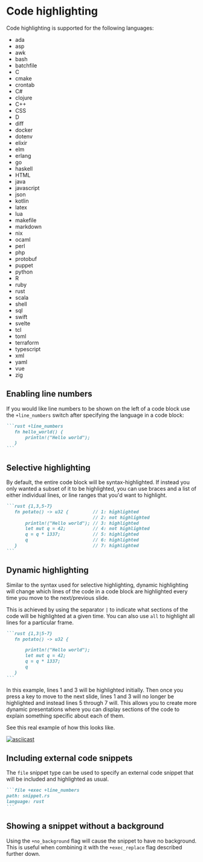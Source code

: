# Code highlighting

Code highlighting is supported for the following languages:

* ada
* asp
* awk
* bash
* batchfile
* C
* cmake
* crontab
* C#
* clojure
* C++
* CSS
* D
* diff
* docker
* dotenv
* elixir
* elm
* erlang
* go
* haskell
* HTML
* java
* javascript
* json
* kotlin
* latex
* lua
* makefile
* markdown
* nix
* ocaml
* perl
* php
* protobuf
* puppet
* python
* R
* ruby
* rust
* scala
* shell
* sql
* swift
* svelte
* tcl
* toml
* terraform
* typescript
* xml
* yaml
* vue
* zig

## Enabling line numbers

If you would like line numbers to be shown on the left of a code block use the `+line_numbers` switch after specifying
the language in a code block:

~~~markdown
```rust +line_numbers
   fn hello_world() {
       println!("Hello world");
   }
```
~~~

## Selective highlighting

By default, the entire code block will be syntax-highlighted. If instead you only wanted a subset of it to be
highlighted, you can use braces and a list of either individual lines, or line ranges that you'd want to highlight.

~~~markdown
```rust {1,3,5-7}
   fn potato() -> u32 {         // 1: highlighted
                                // 2: not highlighted
       println!("Hello world"); // 3: highlighted
       let mut q = 42;          // 4: not highlighted
       q = q * 1337;            // 5: highlighted
       q                        // 6: highlighted
   }                            // 7: highlighted
```
~~~

## Dynamic highlighting

Similar to the syntax used for selective highlighting, dynamic highlighting will change which lines of the code in a
code block are highlighted every time you move to the next/previous slide.

This is achieved by using the separator `|` to indicate what sections of the code will be highlighted at a given time.
You can also use `all` to highlight all lines for a particular frame.

~~~markdown
```rust {1,3|5-7}
   fn potato() -> u32 {

       println!("Hello world");
       let mut q = 42;
       q = q * 1337;
       q
   }
```
~~~

In this example, lines 1 and 3 will be highlighted initially. Then once you press a key to move to the next slide, lines
1 and 3 will no longer be highlighted and instead lines 5 through 7 will. This allows you to create more dynamic
presentations where you can display sections of the code to explain something specific about each of them.

See this real example of how this looks like.

[![asciicast](https://asciinema.org/a/iCf4f6how1Ux3H8GNzksFUczI.svg)](https://asciinema.org/a/iCf4f6how1Ux3H8GNzksFUczI)

## Including external code snippets

The `file` snippet type can be used to specify an external code snippet that will be included and highlighted as usual. 

~~~markdown
```file +exec +line_numbers
path: snippet.rs
language: rust
```
~~~

## Showing a snippet without a background

Using the `+no_background` flag will cause the snippet to have no background. This is useful when combining it with the 
`+exec_replace` flag described further down.

